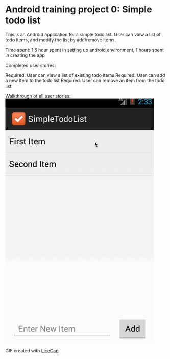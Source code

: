Android training project 0: Simple todo list
==========================

This is an Android application for a simple todo list. User can view a list of todo items, and modify the list by add/remove items.

Time spent: 1.5 hour spent in setting up android environment, 1 hours spent in creating the app

Completed user stories:

Required: User can view a list of existing todo items
Required: User can add a new item to the todo list
Required: User can remove an item from the todo list

Walkthrough of all user stories:
![Video Walkthrough](anim_TodoList.gif)

GIF created with [LiceCap](http://www.cockos.com/licecap/).
